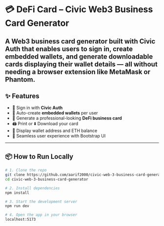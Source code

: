 # 💳 DeFi Card – Civic Web3 Business Card Generator

A Web3 business card generator built with **Civic Auth** that enables users to sign in, create embedded wallets, and generate downloadable cards displaying their wallet details — all without needing a browser extension like MetaMask or Phantom.
---

## ✨ Features

- 🔐 Sign in with **Civic Auth**
- 👜 Auto-create **embedded wallets** per user
- 💼 Generate a professional-looking **DeFi business card**
- 🖨️ Print or ⬇️ Download your card
- 💸 Display wallet address and ETH balance
- 🧠 Seamless user experience with Bootstrap UI

---

## 📦 How to Run Locally

```bash
# 1. Clone the repo
git clone https://github.com/aarif2000/civic-web-3-business-card-generator.git
cd civic-web-3-business-card-generator

# 2. Install dependencies
npm install

# 3. Start the development server
npm run dev

# 4. Open the app in your browser
localhost:5173
